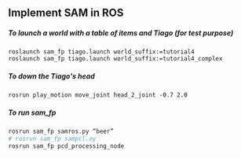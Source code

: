 ## Implement SAM in ROS

##### To launch a world with a table of items and Tiago (for test purpose)

```
roslaunch sam_fp tiago.launch world_suffix:=tutorial4
roslaunch sam_fp tiago.launch world_suffix:=tutorial4_complex
```

##### To down the Tiago's head

```
rosrun play_motion move_joint head_2_joint -0.7 2.0
```

##### To run sam_fp

```bash
rosrun sam_fp samros.py “beer”
# rosrun sam_fp sampcl.oy
rosrun sam_fp pcd_processing_node
```

